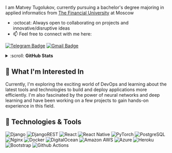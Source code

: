 I am Matvey Tugolukov, currently pursuing a bachelor's degree majoring in applied informatics from [The Financial University](http://www.fa.ru/) at Moscow  
+  :octocat: Always open to collaborating on projects and innovative/disruptive ideas
+ 📫 Feel free to connect with me here:<br>

[![Telegram Badge](https://img.shields.io/badge/-@axelenvy-0088CC?style=flat&logo=Telegram&logoColor=white)](https://t.me/axelenvy "Contact on Telegram")
[![Gmail Badge](https://img.shields.io/badge/-bitcoineazy@gmail.com-c14438?style=flat&logo=Gmail&logoColor=white)](mailto:bitcoineazy@gmail.com "Connect via Email")

<details>
  <summary>:scroll: <b>GitHub Stats</b></summary>
  <h2 align="center">
    <a href="https://git.io/typing-svg">
      <img src="https://github-readme-stats.vercel.app/api?username=bitcoineazy&show_icons=true&theme=algolia&hide_border=true">
      <img src="https://github-readme-streak-stats.herokuapp.com/?user=bitcoineazy&theme=algolia&hide_border=true">
      <img src=https://activity-graph.herokuapp.com/graph?username=bitcoineazy&bg_color=050F2C&color=00AEFF&line=2DDE98&point=#FFFFFF&hide_border=true/>
    </a>
  </h2>
</details>

## 🤔 What I'm Interested In
Currently, I'm exploring the exciting world of DevOps and learning about the latest tools and technologies to build and deploy applications more efficiently. I'm also fascinated by the power of neural networks and deep learning and have been working on a few projects to gain hands-on experience in this field.

## 🔧 Technologies & Tools

![Django](https://img.shields.io/badge/Django-092E20?style=flat&logo=django&logoColor=white)
![DjangoREST](https://img.shields.io/badge/Django-REST-ff1709?style=flat&logo=django&logoColor=white&color=ff1709&labelColor=gray)
![React](https://img.shields.io/badge/React-20232A?style=flat&logo=react&logoColor=61DAFB)
![React Native](https://img.shields.io/badge/React_Native-20232A?style=flat&logo=react&logoColor=04343f&color=1797b3)
![PyTorch](https://img.shields.io/badge/PyTorch-%23EE4C2C.svg?style=flat&logo=PyTorch&logoColor=white)
![PostgreSQL](https://img.shields.io/badge/-PostgreSQL-blue?style=flat&logo=postgresql&logoColor=black)
![Nginx](https://img.shields.io/badge/Nginx-%23009639.svg?style=flat&logo=nginx&logoColor=white)
![Docker](https://img.shields.io/badge/-Docker-336791?style=flat&logo=docker)
![DigitalOcean](https://img.shields.io/badge/DigitalOcean-%230167ff.svg?style=flat&logo=digitalOcean&logoColor=white)
![Amazon AWS](https://img.shields.io/badge/Amazon%20AWS-232F3E?style=flat&logo=amazon-aws)
![Azure](https://img.shields.io/badge/Azure-%230072C6.svg?style=flat&logo=microsoftazure&logoColor=white)
![Heroku](https://img.shields.io/badge/-Heroku-430098?style=flat&logo=heroku)
![Bootstrap](https://img.shields.io/badge/-Bootstrap-563D7C?style=flat&logo=bootstrap)
![Github Actions](https://img.shields.io/badge/-Github_Actions-2088FF?style=flat&logo=github-actions&logoColor=white)


